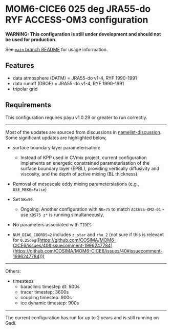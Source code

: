 # MOM6-CICE6 025 deg JRA55-do RYF ACCESS-OM3 configuration

**WARNING: This configuration is still under development and should not be used for production.**

See [`main` branch
README](https://github.com/COSIMA/MOM6-CICE6/blob/main/README.md) for usage
information.

## Features

- data atmosphere (DATM) = JRA55-do v1-4, RYF 1990-1991
- data runoff (DROF) = JRA55-do v1-4, RYF 1990-1991
- tripolar grid

## Requirements

This configuration requires payu v1.0.29 or greater to run correctly.

---
Most of the updates are sourced from discussions in [namelist-discussion](https://forum.access-hive.org.au/t/namelist-configuration-discussion-meeting/1917/9?u=minghangli). Some significant updates are highlighted below,

- surface boundary layer parameterisation: 
  - Instead of KPP used in CVmix project, current configuration implements an energetic constrained parameterisation of the surface boundary layer (EPBL), providing vertically diffusivity and viscosity, and the depth of active mixing (BL thickness).

- Removal of mesoscale eddy mixing parametersiations (e.g., `USE_MEKE=False`)
- Set `NK=50`. 
  - Ongoing: Another configuration with `NK=75` to match `ACCESS-OM2-01` - use `KDS75 z*` is running simultaneously,
- No parameters associated with `TIDES`
- `NUM_DIAG_COORDS=2` includes `z_star` and `rho_2` (not sure if this is relevant for `0.25deg`([https://github.com/COSIMA/MOM6-CICE6/issues/40#issuecomment-1996247784](https://github.com/COSIMA/MOM6-CICE6/issues/40#issuecomment-1996247784)))

---
Others:
- timesteps
  - baraclinic timestep dt: 900s
  - tracer timestep: 3600s
  - coupling timestep: 900s
  - ice dynamic timestep: 900s

---
The current configuration has run for up to 2 years and is still running on Gadi. 


